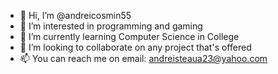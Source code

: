 - 👋 Hi, I’m @andreicosmin55
- 👀 I’m interested in programming and gaming
- 🌱 I’m currently learning Computer Science in College
- 💞️ I’m looking to collaborate on any project that's offered
- 📫 You can reach me on email: andreisteaua23@yahoo.com

<!---
This is a ✨ special ✨ college student's repository because its `README.md` (this file) appears on your GitHub profile.
You can click the Preview link to take a look at your changes.
--->

